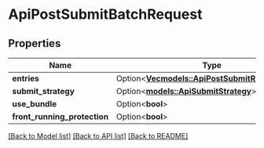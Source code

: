 # ApiPostSubmitBatchRequest

## Properties

Name | Type | Description | Notes
------------ | ------------- | ------------- | -------------
**entries** | Option<[**Vec<models::ApiPostSubmitRequestEntry>**](apiPostSubmitRequestEntry.md)> |  | [optional]
**submit_strategy** | Option<[**models::ApiSubmitStrategy**](apiSubmitStrategy.md)> |  | [optional]
**use_bundle** | Option<**bool**> |  | [optional]
**front_running_protection** | Option<**bool**> |  | [optional]

[[Back to Model list]](../README.md#documentation-for-models) [[Back to API list]](../README.md#documentation-for-api-endpoints) [[Back to README]](../README.md)


